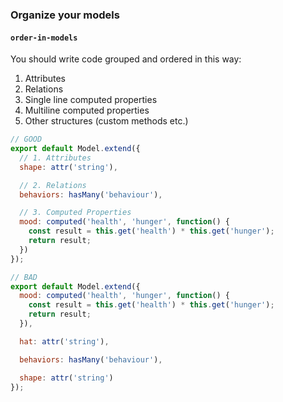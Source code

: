 ### Organize your models

#### `order-in-models`

You should write code grouped and ordered in this way:

1. Attributes
2. Relations
3. Single line computed properties
4. Multiline computed properties
5. Other structures (custom methods etc.)

```javascript
// GOOD
export default Model.extend({
  // 1. Attributes
  shape: attr('string'),

  // 2. Relations
  behaviors: hasMany('behaviour'),

  // 3. Computed Properties
  mood: computed('health', 'hunger', function() {
    const result = this.get('health') * this.get('hunger');
    return result;
  })
});

// BAD
export default Model.extend({
  mood: computed('health', 'hunger', function() {
    const result = this.get('health') * this.get('hunger');
    return result;
  }),

  hat: attr('string'),

  behaviors: hasMany('behaviour'),

  shape: attr('string')
});
```
